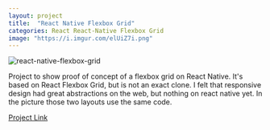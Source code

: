 ```yaml
---
layout: project
title:  "React Native Flexbox Grid"
categories: React React-Native Flexbox Grid
image: "https://i.imgur.com/elUiZ7i.png"
---
```

![react-native-flexbox-grid](https://i.imgur.com/elUiZ7i.png)

Project to show proof of concept of a flexbox grid on React Native. It's based on React Flexbox Grid, but is not an exact clone. I felt that responsive design had great abstractions on the web, but nothing on react native yet. In the picture those two layouts use the same code.

[Project Link](https://github.com/rundmt/react-native-flexbox-grid)
